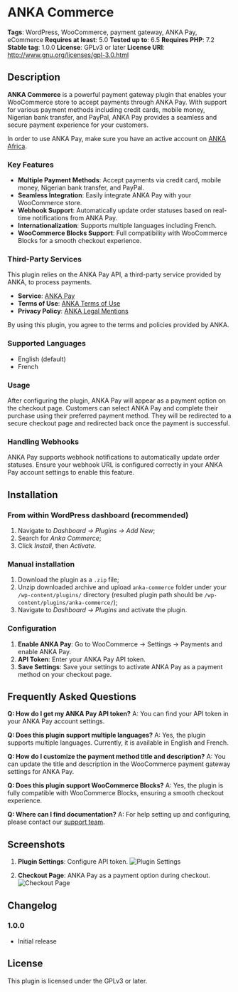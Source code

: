 # ANKA Commerce

**Tags**: WordPress, WooCommerce, payment gateway, ANKA Pay, eCommerce
**Requires at least**: 5.0
**Tested up to**: 6.5
**Requires PHP**: 7.2
**Stable tag**: 1.0.0
**License**: GPLv3 or later
**License URI**: http://www.gnu.org/licenses/gpl-3.0.html

## Description

**ANKA Commerce** is a powerful payment gateway plugin that enables your WooCommerce store to accept payments through ANKA Pay. With support for various payment methods including credit cards, mobile money, Nigerian bank transfer, and PayPal, ANKA Pay provides a seamless and secure payment experience for your customers.

In order to use ANKA Pay, make sure you have an active account on [ANKA Africa](https://www.anka.africa).

### Key Features

- **Multiple Payment Methods**: Accept payments via credit card, mobile money, Nigerian bank transfer, and PayPal.
- **Seamless Integration**: Easily integrate ANKA Pay with your WooCommerce store.
- **Webhook Support**: Automatically update order statuses based on real-time notifications from ANKA Pay.
- **Internationalization**: Supports multiple languages including French.
- **WooCommerce Blocks Support**: Full compatibility with WooCommerce Blocks for a smooth checkout experience.

### Third-Party Services

This plugin relies on the ANKA Pay API, a third-party service provided by ANKA, to process payments.

- **Service**: [ANKA Pay](https://www.anka.africa/en/payments)
- **Terms of Use**: [ANKA Terms of Use](https://www.anka.africa/en/pages/terms)
- **Privacy Policy**: [ANKA Legal Mentions](https://www.anka.africa/en/pages/legal)

By using this plugin, you agree to the terms and policies provided by ANKA.

### Supported Languages

- English (default)
- French

### Usage

After configuring the plugin, ANKA Pay will appear as a payment option on the checkout page. Customers can select ANKA Pay and complete their purchase using their preferred payment method. They will be redirected to a secure checkout page and redirected back once the payment is successful.

### Handling Webhooks

ANKA Pay supports webhook notifications to automatically update order statuses. Ensure your webhook URL is configured correctly in your ANKA Pay account settings to enable this feature.

## Installation

### From within WordPress dashboard (recommended)

1. Navigate to _Dashboard -> Plugins -> Add New_;
2. Search for _Anka Commerce_;
3. Click _Install_, then _Activate_.

### Manual installation

1. Download the plugin as a `.zip` file;
2. Unzip downloaded archive and upload `anka-commerce` folder under your `/wp-content/plugins/` directory (resulted plugin path should be `/wp-content/plugins/anka-commerce/`);
3. Navigate to *Dashboard -> Plugins* and activate the plugin.

### Configuration

1. **Enable ANKA Pay**: Go to WooCommerce -> Settings -> Payments and enable ANKA Pay.
2. **API Token**: Enter your ANKA Pay API token.
3. **Save Settings**: Save your settings to activate ANKA Pay as a payment method on your checkout page.

## Frequently Asked Questions

**Q: How do I get my ANKA Pay API token?**
A: You can find your API token in your ANKA Pay account settings.

**Q: Does this plugin support multiple languages?**
A: Yes, the plugin supports multiple languages. Currently, it is available in English and French.

**Q: How do I customize the payment method title and description?**
A: You can update the title and description in the WooCommerce payment gateway settings for ANKA Pay.

**Q: Does this plugin support WooCommerce Blocks?**
A: Yes, the plugin is fully compatible with WooCommerce Blocks, ensuring a smooth checkout experience.

**Q: Where can I find documentation?**
A: For help setting up and configuring, please contact our [support team](mailto:tech-support@anka.africa).

## Screenshots

1. **Plugin Settings**: Configure API token.
![Plugin Settings](https://github.com/afrikrea/wordpress-plugin/assets/32579534/02c547f2-615a-4e3e-a359-baaf3560bce4)

2. **Checkout Page**: ANKA Pay as a payment option during checkout.
![Checkout Page](https://github.com/afrikrea/wordpress-plugin/assets/32579534/8bd9b211-ff88-4d74-aff1-eab37535be38)

## Changelog

### 1.0.0
- Initial release

## License

This plugin is licensed under the GPLv3 or later.
